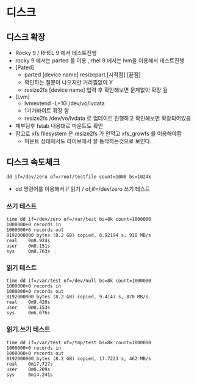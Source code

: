 # 디스크
## 디스크 확장
* Rocky 9 / RHEL 9 에서 테스트진행
* rocky 9 에서는 parted 를 이용 , rhel 9 에서는 lvm을 이용해서 테스트진행
* [Pated]
  * parted [device name] resizepart [시작점] [끝점]
  * 확인하는 질문이 나오지만 거리낌없이 Y
  * resize2fs [device name] 입력 후 확인해보면 문제없이 확장 됨
* [Lvm]
  * lvmextend -L+1G /dev/vo/lvdata
  * 1기가바이트 확장 함
  * resize2fs /dev/vo/lvdata 로 업데이트 진행하고 확인해보면 확장되어있음
* 재부팅후 fstab 내용대로 마운트도 확인
* 참고로 xfs filesystem 은 resize2fs 가 안먹고 xfs_growfs 를 이용해야함
  * 마운트 상태에서도 라이브에서 잘 동작하는것으로 보인다.


## 디스크 속도체크
```
dd if=/dev/zero of=/root/testfile count=1000 bs=1024k
```
* dd 명령어를 이용해서 if 읽기 /  of,if=/dev/zero  쓰기 테스트

### 쓰기 테스트
```
time dd if=/dev/zero of=/var/test bs=8k count=1000000 
1000000+0 records in
1000000+0 records out
8192000000 bytes (8.2 GB) copied, 8.92194 s, 918 MB/s
real    0m8.924s
user    0m0.151s
sys     0m8.763s
```
### 읽기 테스트
```
time dd if=/var/test of=/dev/null bs=8k count=1000000 
1000000+0 records in
1000000+0 records out
8192000000 bytes (8.2 GB) copied, 9.4147 s, 870 MB/s
real    0m9.420s
user    0m0.153s
sys     0m6.676s
```
### 읽기.쓰기 테스트 
```
time dd if=/var/test of=/tmp/test bs=8k count=1000000 
1000000+0 records in
1000000+0 records out
8192000000 bytes (8.2 GB) copied, 17.7223 s, 462 MB/s
real    0m17.727s
user    0m0.209s
sys     0m14.241s
```
